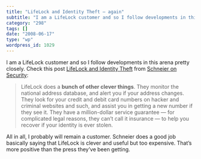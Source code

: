 ```yaml
---
title: "LifeLock and Identity Theft – again"
subtitle: "I am a LifeLock customer and so I follow developments in this arena pretty closely. Check this post ..."
category: "298"
tags: []
date: "2008-06-17"
type: "wp"
wordpress_id: 1029
---
```

I am a LifeLock customer and so I follow developments in this arena pretty closely. Check this post [LifeLock and Identity Theft](http://www.schneier.com/blog/archives/2008/06/lifelock_and_id.html) from [Schneier on Security](http://www.schneier.com/blog/index.rdf):
> LifeLock does a **bunch of other clever things**. They monitor the national address database, and alert you if your address changes. They look for your credit and debit card numbers on hacker and criminal websites and such, and assist you in getting a new number if they see it. They have a million-dollar service guarantee — for complicated legal reasons, they can’t call it insurance — to help you recover if your identity is ever stolen.

All in all, I probably will remain a customer. Schneier does a good job basically saying that LifeLock is clever and useful but too expensive. That’s more positive than the press they’ve been getting.